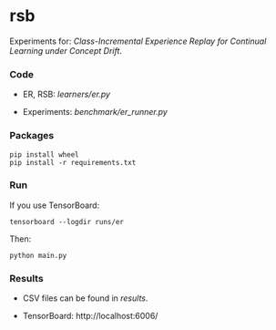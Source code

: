 # rsb
Experiments for: *Class-Incremental Experience Replay for Continual Learning under Concept Drift*.

### Code
- ER, RSB: *learners/er.py*

- Experiments: *benchmark/er_runner.py*

### Packages
```
pip install wheel
pip install -r requirements.txt
```

### Run
If you use TensorBoard: 

```
tensorboard --logdir runs/er
```

Then:

```
python main.py
```

### Results

- CSV files can be found in *results*.

- TensorBoard: http://localhost:6006/


